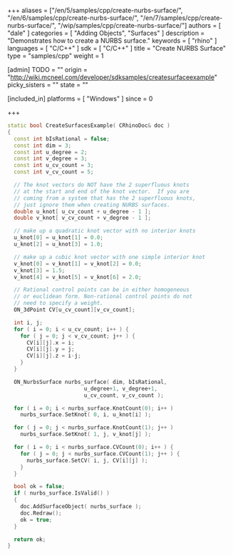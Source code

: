 +++
aliases = ["/en/5/samples/cpp/create-nurbs-surface/", "/en/6/samples/cpp/create-nurbs-surface/", "/en/7/samples/cpp/create-nurbs-surface/", "/wip/samples/cpp/create-nurbs-surface/"]
authors = [ "dale" ]
categories = [ "Adding Objects", "Surfaces" ]
description = "Demonstrates how to create a NURBS surface."
keywords = [ "rhino" ]
languages = [ "C/C++" ]
sdk = [ "C/C++" ]
title = "Create NURBS Surface"
type = "samples/cpp"
weight = 1

[admin]
TODO = ""
origin = "http://wiki.mcneel.com/developer/sdksamples/createsurfaceexample"
picky_sisters = ""
state = ""

[included_in]
platforms = [ "Windows" ]
since = 0

+++

```cpp
static bool CreateSurfacesExample( CRhinoDoc& doc )
{
  const int bIsRational = false;
  const int dim = 3;
  const int u_degree = 2;
  const int v_degree = 3;
  const int u_cv_count = 3;
  const int v_cv_count = 5;

  // The knot vectors do NOT have the 2 superfluous knots
  // at the start and end of the knot vector.  If you are
  // coming from a system that has the 2 superfluous knots,
  // just ignore them when creating NURBS surfaces.
  double u_knot[ u_cv_count + u_degree - 1 ];
  double v_knot[ v_cv_count + v_degree - 1 ];

  // make up a quadratic knot vector with no interior knots
  u_knot[0] = u_knot[1] = 0.0;
  u_knot[2] = u_knot[3] = 1.0;

  // make up a cubic knot vector with one simple interior knot
  v_knot[0] = v_knot[1] = v_knot[2] = 0.0;
  v_knot[3] = 1.5;
  v_knot[4] = v_knot[5] = v_knot[6] = 2.0;

  // Rational control points can be in either homogeneous
  // or euclidean form. Non-rational control points do not
  // need to specify a weight.  
  ON_3dPoint CV[u_cv_count][v_cv_count];

  int i, j;
  for ( i = 0; i < u_cv_count; i++ ) {
    for ( j = 0; j < v_cv_count; j++ ) {
      CV[i][j].x = i;
      CV[i][j].y = j;
      CV[i][j].z = i-j;
    }
  }

  ON_NurbsSurface nurbs_surface( dim, bIsRational,
                        u_degree+1, v_degree+1,
                        u_cv_count, v_cv_count );

  for ( i = 0; i < nurbs_surface.KnotCount(0); i++ )
    nurbs_surface.SetKnot( 0, i, u_knot[i] );

  for ( j = 0; j < nurbs_surface.KnotCount(1); j++ )
    nurbs_surface.SetKnot( 1, j, v_knot[j] );

  for ( i = 0; i < nurbs_surface.CVCount(0); i++ ) {
    for ( j = 0; j < nurbs_surface.CVCount(1); j++ ) {
      nurbs_surface.SetCV( i, j, CV[i][j] );
    }
  }

  bool ok = false;
  if ( nurbs_surface.IsValid() )
  {
    doc.AddSurfaceObject( nurbs_surface );
    doc.Redraw();
    ok = true;
  }

  return ok;
}
```
